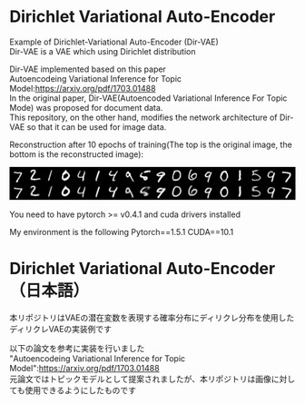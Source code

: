 # Dirichlet Variational Auto-Encoder
Example of Dirichlet-Variational Auto-Encoder (Dir-VAE)  
Dir-VAE is a VAE which using Dirichlet distribution  

Dir-VAE implemented based on this paper  
Autoencodeing Variational Inference for Topic Model:https://arxiv.org/pdf/1703.01488  
In the original paper, Dir-VAE(Autoencoded Variational Inference For Topic Mode) was proposed for document data.   
This repository, on the other hand, modifies the network architecture of Dir-VAE so that it can be used for image data.  

Reconstruction after 10 epochs of training(The top is the original image, the bottom is the reconstructed image):
<div>
	<img src='/image/recon_9.png'>
</div>

You need to have pytorch >= v0.4.1 and cuda drivers installed

My environment is the following
Pytorch==1.5.1
CUDA==10.1

# Dirichlet Variational Auto-Encoder（日本語）
本リポジトリはVAEの潜在変数を表現する確率分布にディリクレ分布を使用したディリクレVAEの実装例です  

以下の論文を参考に実装を行いました  
"Autoencodeing Variational Inference for Topic Model":https://arxiv.org/pdf/1703.01488  
元論文ではトピックモデルとして提案されましたが、本リポジトリは画像に対しても使用できるようにしたものです

